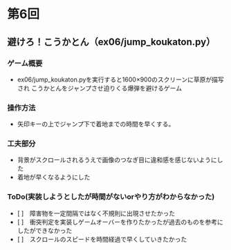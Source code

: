 # 第6回
## 避けろ！こうかとん（ex06/jump_koukaton.py）
### ゲーム概要
- ex06/jump_koukaton.pyを実行すると1600×900のスクリーンに草原が描写され
こうかとんをジャンプさせ迫りくる爆弾を避けるゲーム
### 操作方法
- 矢印キーの上でジャンプ下で着地までの時間を早くする。
### 工夫部分
- 背景がスクロールされるうえで画像のつなぎ目に違和感を感じないようにした
- 着地が早くなるようにした
### ToDo(実装しようとしたが時間がないorやり方がわからなかった)
- [ ]　障害物を一定間隔ではなく不規則に出現させたかった
- [ ]　衝突判定を実装しゲームオーバーを作りたかったが過去のものを参考にしたができなかった
- [ ]　スクロールのスピードを時間経過で早くしていきたかった
